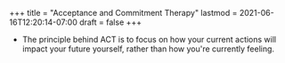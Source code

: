 +++
title = "Acceptance and Commitment Therapy"
lastmod = 2021-06-16T12:20:14-07:00
draft = false
+++

-   The principle behind ACT is to focus on how your current actions will impact your future yourself, rather than how you're currently feeling.